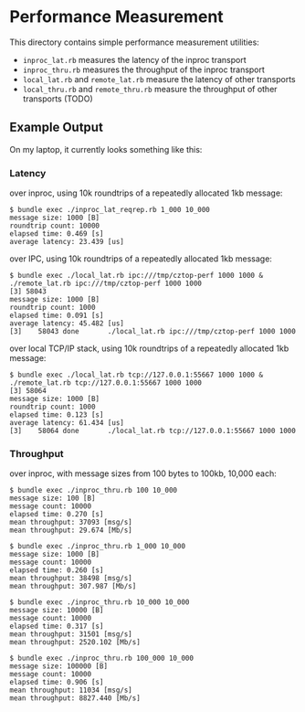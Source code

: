 # Performance Measurement

This directory contains simple performance measurement utilities:

- `inproc_lat.rb` measures the latency of the inproc transport
- `inproc_thru.rb` measures the throughput of the inproc transport
- `local_lat.rb` and `remote_lat.rb` measure the latency of other transports
- `local_thru.rb` and `remote_thru.rb` measure the throughput of other transports (TODO)

## Example Output

On my laptop, it currently looks something like this:

### Latency

over inproc, using 10k roundtrips of a repeatedly allocated 1kb message:
```
$ bundle exec ./inproc_lat_reqrep.rb 1_000 10_000
message size: 1000 [B]
roundtrip count: 10000
elapsed time: 0.469 [s]
average latency: 23.439 [us]
```

over IPC, using 10k roundtrips of a repeatedly allocated 1kb message:
```
$ bundle exec ./local_lat.rb ipc:///tmp/cztop-perf 1000 1000 & ./remote_lat.rb ipc:///tmp/cztop-perf 1000 1000
[3] 58043
message size: 1000 [B]
roundtrip count: 1000
elapsed time: 0.091 [s]
average latency: 45.482 [us]
[3]    58043 done       ./local_lat.rb ipc:///tmp/cztop-perf 1000 1000
```

over local TCP/IP stack, using 10k roundtrips of a repeatedly allocated
1kb message:
```
$ bundle exec ./local_lat.rb tcp://127.0.0.1:55667 1000 1000 & ./remote_lat.rb tcp://127.0.0.1:55667 1000 1000
[3] 58064
message size: 1000 [B]
roundtrip count: 1000
elapsed time: 0.123 [s]
average latency: 61.434 [us]
[3]    58064 done       ./local_lat.rb tcp://127.0.0.1:55667 1000 1000
```

### Throughput

over inproc, with message sizes from 100 bytes to 100kb, 10,000 each:

```
$ bundle exec ./inproc_thru.rb 100 10_000
message size: 100 [B]
message count: 10000
elapsed time: 0.270 [s]
mean throughput: 37093 [msg/s]
mean throughput: 29.674 [Mb/s]

$ bundle exec ./inproc_thru.rb 1_000 10_000
message size: 1000 [B]
message count: 10000
elapsed time: 0.260 [s]
mean throughput: 38498 [msg/s]
mean throughput: 307.987 [Mb/s]

$ bundle exec ./inproc_thru.rb 10_000 10_000
message size: 10000 [B]
message count: 10000
elapsed time: 0.317 [s]
mean throughput: 31501 [msg/s]
mean throughput: 2520.102 [Mb/s]

$ bundle exec ./inproc_thru.rb 100_000 10_000
message size: 100000 [B]
message count: 10000
elapsed time: 0.906 [s]
mean throughput: 11034 [msg/s]
mean throughput: 8827.440 [Mb/s]
```
